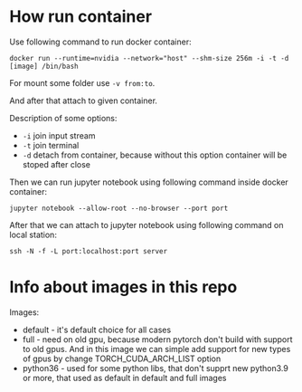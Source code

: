 # How run container

Use following command to run docker container:
```
docker run --runtime=nvidia --network="host" --shm-size 256m -i -t -d [image] /bin/bash
```
For mount some folder use `-v from:to`.

And after that attach to given container.

Description of some options:

- `-i` join input stream
- `-t` join terminal
- `-d` detach from container, because without this option container will be stoped after close

Then we can run jupyter notebook using following command inside docker container:
```
jupyter notebook --allow-root --no-browser --port port
```

After that we can attach to jupyter notebook using following command on local station:
```
ssh -N -f -L port:localhost:port server
```

# Info about images in this repo

Images:

- default - it's default choice for all cases
- full - need on old gpu, because modern pytorch don't build with support to old gpus. And in this image we can simple add support for new types of gpus by change TORCH_CUDA_ARCH_LIST option
- python36 - used for some python libs, that don't supprt new python3.9 or more, that used as default in default and full images